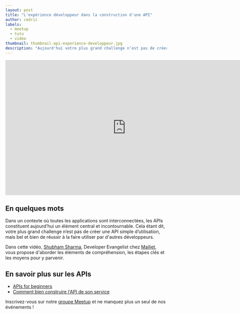 ```yaml
---
layout: post
title: "L'expérience développeur dans la construction d'une API"
author: cedric
labels:
  - meetup
  - tuto
  - video
thumbnail: thumbnail-api-experience-developpeur.jpg
description: "Aujourd'hui votre plus grand challenge n’est pas de créer une API, mais bel et bien de réussir à la faire utiliser par d'autres développeurs. Découvrez toutes les étapes clés pour y parvenir dans cette vidéo."
---
```


<div class="video-wrapper"><iframe width="750" height="422" src="https://www.youtube.com/embed/v=2c32rz8d-gM?showinfo=0" frameborder="0" allowfullscreen></iframe></div>

## En quelques mots

Dans un contexte où toutes les applications sont interconnectées, les APIs constituent aujourd’hui un élément central et incontournable. Cela étant dit, votre plus grand challenge n’est pas de créer une API simple d’utilisation, mais bel et bien de réussir à la faire utiliser par d'autres développeurs.

Dans cette vidéo, [Shubham Sharma](https://twitter.com/shub_s), Developer Evangelist chez [Mailjet](https://eu.mailjet.com/), vous propose d'aborder les éléments de compréhension, les étapes clés et les moyens pour y parvenir.

## En savoir plus sur les APIs

- [APIs for beginners](http://www.lewagon.org/blog/api-webhook-debutant-tutoriel)
- [Comment bien construire l'API de son service](http://www.lewagon.org/blog/workshop-commen-construire-une-API)

Inscrivez-vous sur notre [groupe Meetup](http://bit.ly/1BIRO9k) et ne manquez plus un seul de nos événements !

